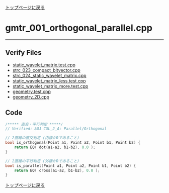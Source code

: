[トップページに戻る](../index.html)

# gmtr\_001\_orthogonal\_parallel.cpp
---

## Verify Files
* [static\_wavelet\_matrix.test.cpp](../verified/static_wavelet_matrix.test.cpp)
* [strc\_023\_compact\_bitvector.cpp](../verified/strc_023_compact_bitvector.cpp)
* [strc\_024\_static\_wavelet\_matrix.cpp](../verified/strc_024_static_wavelet_matrix.cpp)
* [static\_wavelet\_matrix\_less.test.cpp](../verified/static_wavelet_matrix_less.test.cpp)
* [static\_wavelet\_matrix\_more.test.cpp](../verified/static_wavelet_matrix_more.test.cpp)
* [geometry.test.cpp](../verified/geometry.test.cpp)
* [geometry\_2D.cpp](../verified/geometry_2D.cpp)

## Code

```cpp
/***** 直交・平行判定 *****/
// Verified: AOJ CGL_2_A: Parallel/Orthogonal

// 2直線の直交判定 (内積が0であること)
bool is_orthogonal(Point a1, Point a2, Point b1, Point b2) {
    return EQ( dot(a1-a2, b1-b2), 0.0 );
}

// 2直線の平行判定 (外積が0であること)
bool is_parallel(Point a1, Point a2, Point b1, Point b2) {
    return EQ( cross(a1-a2, b1-b2), 0.0 );
}
```

[トップページに戻る](../index.html)
